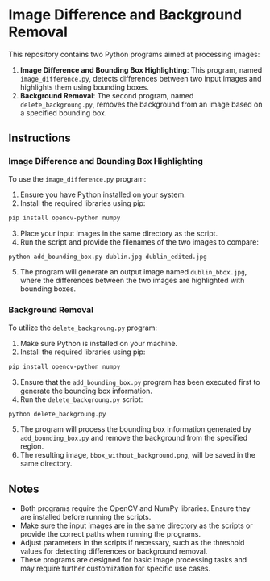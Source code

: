 # Image Difference and Background Removal

This repository contains two Python programs aimed at processing images:

1. **Image Difference and Bounding Box Highlighting**: This program, named `image_difference.py`, detects differences between two input images and highlights them using bounding boxes.
2. **Background Removal**: The second program, named `delete_backgroung.py`, removes the background from an image based on a specified bounding box.

## Instructions

### Image Difference and Bounding Box Highlighting

To use the `image_difference.py` program:

1. Ensure you have Python installed on your system.
2. Install the required libraries using pip:

```bash
pip install opencv-python numpy
```

3. Place your input images in the same directory as the script.
4. Run the script and provide the filenames of the two images to compare:

```bash
python add_bounding_box.py dublin.jpg dublin_edited.jpg
```

5. The program will generate an output image named `dublin_bbox.jpg`, where the differences between the two images are highlighted with bounding boxes.

### Background Removal

To utilize the `delete_backgroung.py` program:

1. Make sure Python is installed on your machine.
2. Install the required libraries using pip:

```bash
pip install opencv-python numpy
```

3. Ensure that the `add_bounding_box.py` program has been executed first to generate the bounding box information.
4. Run the `delete_backgroung.py` script:

```bash
python delete_backgroung.py
```

5. The program will process the bounding box information generated by `add_bounding_box.py` and remove the background from the specified region.
6. The resulting image, `bbox_without_background.png`, will be saved in the same directory.

## Notes

- Both programs require the OpenCV and NumPy libraries. Ensure they are installed before running the scripts.
- Make sure the input images are in the same directory as the scripts or provide the correct paths when running the programs.
- Adjust parameters in the scripts if necessary, such as the threshold values for detecting differences or background removal.
- These programs are designed for basic image processing tasks and may require further customization for specific use cases.
